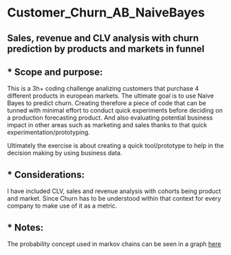 # Customer_Churn_AB_NaiveBayes

## Sales, revenue and CLV analysis with churn prediction by products and markets in funnel

## * Scope and purpose:
This is a 3h+ coding challenge analizing customers that purchase 4 different products in european markets. The ultimate goal is to use Naive Bayes to predict churn. Creating therefore a piece of code that can be tunned with minimal effort to conduct quick experiments before deciding on a production forecasting product. And also evaluating potential business impact in other areas such as marketing and sales thanks to that quick experimentation/prototyping.

Ultimately the exercise is about creating a quick tool/prototype to help in the decision making by using business data.

## * Considerations:
I have included CLV, sales and revenue analysis with cohorts being product and market. Since Churn has to be understood within that context for every company to make use of it as a metric.

## * Notes:
The probability concept used in markov chains can be seen in a graph [here](https://en.wikipedia.org/wiki/Markov_chain#/media/File:Markov-cheese-lettuce-grapes.svg)
